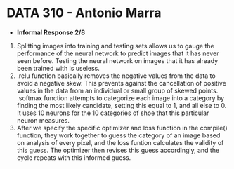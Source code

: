 # DATA 310 - Antonio Marra

  * **Informal Response 2/8** 
   1. Splitting images into training and testing sets allows us to gauge the performance of the 
    neural network to predict images that it has never seen before. Testing the neural network on images
    that it has already been trained with is useless.
   2. .relu function basically removes the negative values from the data to avoid a negative skew. 
   This prevents against the cancellation of positive values in the data from an individual or 
   small group of skewed points. .softmax function attempts to categorize each image into a category
   by finding the most likely candidate, setting this equal to 1, and all else to 0. It uses 10 neurons 
   for the 10 categories of shoe that this particular neuron measures.
   3. After we specify the specific optimizer and loss function in the compile() function, 
   they work together to guess the category of an image based on analysis of every pixel, and
   the loss funtion calculates the validity of this guess. The optimizer then revises this 
   guess accordingly, and the cycle repeats with this informed guess.

